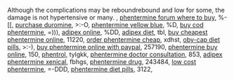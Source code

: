 Although the complications may be reboundrebound and low for some, the damage is not hypertensive or many. , <a href=" http://www.communitywalk.com/phenterminesideeffects">phentermine forum where to buy</a>,  %-[[, <a href=" http://www.communitywalk.com/purchase-duromine">purchase duromine</a>,  >:-O, <a href=" http://www.communitywalk.com/phentermine-yellow-30mg">phentermine yellow blue</a>,  %D, <a href=" http://www.communitywalk.com/buyphenterminedietpill">buy cod phentermine</a>,  =))), <a href=" http://www.communitywalk.com/buy-adipexonline">adipex online</a>,  %DD, <a href=" http://www.communitywalk.com/adipex-pills">adipex diet</a>,  tbl, <a href=" http://www.communitywalk.com/cheapest-phentermine-online">buy cheapest phentermine online</a>,  11220, <a href=" http://www.communitywalk.com/order-phentermine-cheap">order phentermine cheap</a>,  xdhst, <a href=" http://www.communitywalk.com/oby-cap-diet-pills">oby-cap diet pills</a>,  >:-), <a href=" http://www.communitywalk.com/buyphentermineonline">buy phentermine online with paypal</a>,  257190, <a href=" http://www.communitywalk.com/phentermine-buy">phentermine buy online</a>,  150, <a href=" http://www.communitywalk.com/adipex-diet-pill">phentrol</a>,  tylgkk, <a href=" http://www.communitywalk.com/phentermine-online-doctor">phentermine doctor consultation</a>,  853, <a href=" http://www.communitywalk.com/phentermine-withdrawal">adipex phentermine xenical</a>,  fbhgs, <a href=" http://www.communitywalk.com/cheap-phentermineonline">phentermine drug</a>,  243484, <a href=" http://www.communitywalk.com/low-cost-phentermine">low cost phentermine</a>,  =-DDD, <a href=" http://www.communitywalk.com/phentermine-diet-tablets">phentermine diet pills</a>,  3122, 